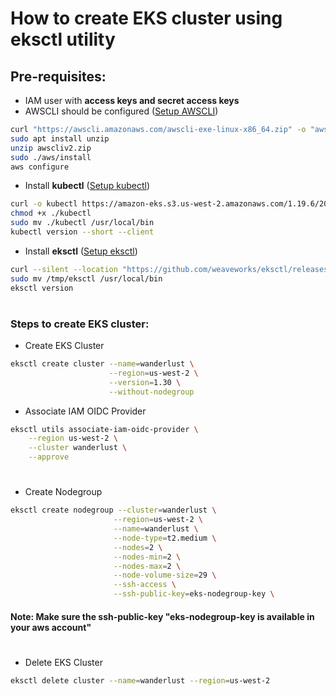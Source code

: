 # How to create EKS cluster using eksctl utility

## Pre-requisites:
- IAM user with **access keys and secret access keys**
- AWSCLI should be configured (<a href="https://github.com/DevMadhup/DevOps-Tools-Installations/blob/main/AWSCLI/AWSCLI.sh">Setup AWSCLI</a>)
```bash
curl "https://awscli.amazonaws.com/awscli-exe-linux-x86_64.zip" -o "awscliv2.zip"
sudo apt install unzip
unzip awscliv2.zip
sudo ./aws/install
aws configure
```

- Install **kubectl** (<a href="https://github.com/DevMadhup/DevOps-Tools-Installations/blob/main/Kubectl/Kubectl.sh">Setup kubectl</a>)
```bash
curl -o kubectl https://amazon-eks.s3.us-west-2.amazonaws.com/1.19.6/2021-01-05/bin/linux/amd64/kubectl
chmod +x ./kubectl
sudo mv ./kubectl /usr/local/bin
kubectl version --short --client
```

- Install **eksctl** (<a href="https://github.com/DevMadhup/DevOps-Tools-Installations/blob/main/eksctl%20/eksctl.sh">Setup eksctl</a>)
```bash
curl --silent --location "https://github.com/weaveworks/eksctl/releases/latest/download/eksctl_$(uname -s)_amd64.tar.gz" | tar xz -C /tmp
sudo mv /tmp/eksctl /usr/local/bin
eksctl version
```

#
### Steps to create EKS cluster:
- Create EKS Cluster
```bash
eksctl create cluster --name=wanderlust \
                      --region=us-west-2 \
                      --version=1.30 \
                      --without-nodegroup
```

- Associate IAM OIDC Provider
```bash
eksctl utils associate-iam-oidc-provider \
    --region us-west-2 \
    --cluster wanderlust \
    --approve
```
#

- Create Nodegroup
```bash
eksctl create nodegroup --cluster=wanderlust \
                       --region=us-west-2 \
                       --name=wanderlust \
                       --node-type=t2.medium \
                       --nodes=2 \
                       --nodes-min=2 \
                       --nodes-max=2 \
                       --node-volume-size=29 \
                       --ssh-access \
                       --ssh-public-key=eks-nodegroup-key \
```
#### Note: Make sure the ssh-public-key "eks-nodegroup-key is available in your aws account"
#

- Delete EKS Cluster
```bash
eksctl delete cluster --name=wanderlust --region=us-west-2
```
